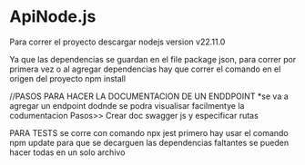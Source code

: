 # ApiNode.js

Para correr el proyecto
descargar nodejs version v22.11.0

Ya que las dependencias se guardan en el file package json, para correr por primera vez o al agregar dependencias hay que correr el comando en el origen del proyecto
npm install

//PASOS PARA HACER LA DOCUMENTACION DE UN ENDDPOINT
\*se va a agregar un endpoint dodnde
se podra visualisar facilmentye la codumentacion
Pasos>>
Crear doc swagger js y especificar rutas

PARA TESTS
se corre con comando npx jest
primero hay usar el comando npm update para que se decarguen las dependencias faltantes
se pueden hacer todas en un solo archivo
